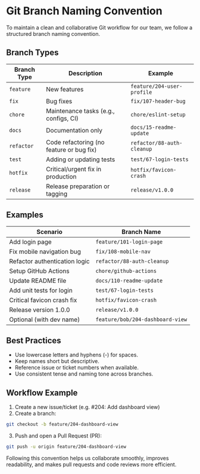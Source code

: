 # Git Branch Naming Convention
To maintain a clean and collaborative Git workflow for our team, we follow a structured branch naming convention.

## Branch Types

| Branch Type | Description                              | Example                    |
| ----------- | ---------------------------------------- | -------------------------- |
| `feature`   | New features                             | `feature/204-user-profile` |
| `fix`       | Bug fixes                                | `fix/107-header-bug`       |
| `chore`     | Maintenance tasks (e.g., configs, CI)    | `chore/eslint-setup`       |
| `docs`      | Documentation only                       | `docs/15-readme-update`    |
| `refactor`  | Code refactoring (no feature or bug fix) | `refactor/88-auth-cleanup` |
| `test`      | Adding or updating tests                 | `test/67-login-tests`      |
| `hotfix`    | Critical/urgent fix in production        | `hotfix/favicon-crash`     |
| `release`   | Release preparation or tagging           | `release/v1.0.0`           |


## Examples

| Scenario                      | Branch Name                      |
| ----------------------------- | -------------------------------- |
| Add login page                | `feature/101-login-page`         |
| Fix mobile navigation bug     | `fix/108-mobile-nav`             |
| Refactor authentication logic | `refactor/88-auth-cleanup`       |
| Setup GitHub Actions          | `chore/github-actions`           |
| Update README file            | `docs/110-readme-update`         |
| Add unit tests for login      | `test/67-login-tests`            |
| Critical favicon crash fix    | `hotfix/favicon-crash`           |
| Release version 1.0.0         | `release/v1.0.0`                 |
| Optional (with dev name)      | `feature/bob/204-dashboard-view` |


## Best Practices
- Use lowercase letters and hyphens (-) for spaces.
- Keep names short but descriptive.
- Reference issue or ticket numbers when available.
- Use consistent tense and naming tone across branches.

## Workflow Example
1. Create a new issue/ticket (e.g. #204: Add dashboard view)
2. Create a branch:

```bash
git checkout -b feature/204-dashboard-view
```
3. Push and open a Pull Request (PR):
```bash
git push -u origin feature/204-dashboard-view
```
Following this convention helps us collaborate smoothly, improves readability, and makes pull requests and code reviews more efficient.